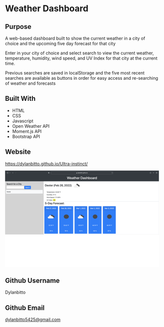 # Weather Dashboard

## Purpose
A web-based dashboard built to show the current weather in a city of choice and the upcoming five day forecast for that city

Enter in your city of choice and select search to view the current weather, temperature, humidity, wind speed, and UV Index for that city at the current time.

Previous searches are saved in localStorage and the five most recent searches are available as buttons in order for easy access and re-searching of weather and forecasts

## Built With 
* HTML
* CSS
* Javascript
* Open Weather API
* Moment.js API
* Bootstrap API

## Website
https://dylanbitto.github.io/Ultra-instinct/


![weather dashboard](assets/Weather-Dashboard.png)

## Github Username
Dylanbitto

## Github Email
dylanbitto5425@gmail.com